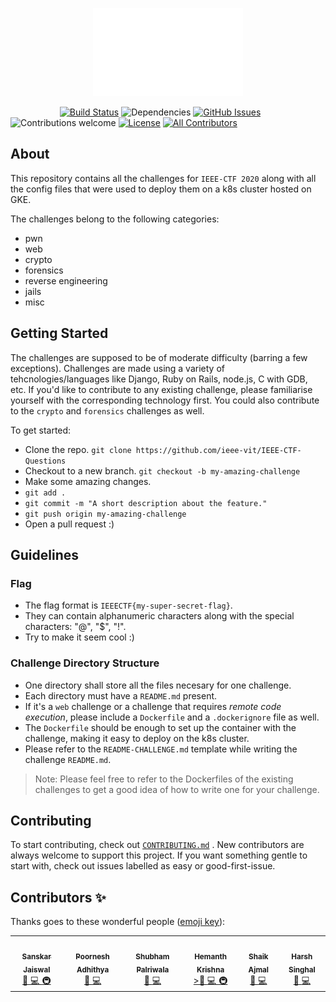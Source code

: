 <p align="center"><img src="https://github.com/IEEE-VIT/ieee-vit.github.io/blob/master/images/outreach/ctf-2020/ctf-logo.png"/></p>

&nbsp;&nbsp;&nbsp;&nbsp;&nbsp;&nbsp;&nbsp;&nbsp;&nbsp;&nbsp;&nbsp;&nbsp;&nbsp;&nbsp;&nbsp;&nbsp;&nbsp;&nbsp;&nbsp;
[![Build Status](https://api.travis-ci.com/IEEE-VIT/IEEE-CTF-Questions.svg?token=HEwMzfqWgtaQD8EVgQn4&branch=master&style=flat-square)](https://travis-ci.com/aryan9600/IEEE-CTF-Questions)
![Dependencies](https://img.shields.io/badge/dependencies-up%20to%20date-brightgreen.svg?style=flat-square)
[![GitHub Issues](https://img.shields.io/github/issues/aryan9600/IEEE-CTF-Questions.svg)](https://github.com/IEEE-VIT/IEEE-CTF-Questions/issues)
![Contributions welcome](https://img.shields.io/badge/contributions-welcome-orange.svg?style=flat-square)
[![License](https://img.shields.io/badge/license-MIT-blue.svg?style=flat-square)](https://opensource.org/licenses/MIT)
[![All Contributors](https://img.shields.io/badge/all_contributors-6-yellow.svg?st)](https://github.com/IEEE-VIT/IEEE-CTF-Questions/tree/master#contributors-)

## About
This repository contains all the challenges for `IEEE-CTF 2020` along with all the config files that were used to deploy them on a k8s cluster hosted on GKE.

The challenges belong to the following categories:
* pwn
* web
* crypto
* forensics
* reverse engineering
* jails
* misc


## Getting Started
The challenges are supposed to be of moderate difficulty (barring a few exceptions). Challenges are made using a variety of tehcnologies/languages like Django, Ruby on Rails, node.js, C with GDB, etc. If you'd like to contribute to any existing challenge, please familiarise yourself with the corresponding technology first. You could also contribute to the `crypto` and `forensics` challenges as well.

To get started:
* Clone the repo.
`git clone https://github.com/ieee-vit/IEEE-CTF-Questions`
* Checkout to a new branch.
`git checkout -b my-amazing-challenge`
* Make some amazing changes.
* `git add .`
* `git commit -m "A short description about the feature."`
* `git push origin my-amazing-challenge`
* Open a pull request :)

## Guidelines

### Flag
* The flag format is `IEEECTF{my-super-secret-flag}`.
* They can contain alphanumeric characters along with the special characters: "@", "$", "!".
* Try to make it seem cool :)

### Challenge Directory Structure
* One directory shall store all the files necesary for one challenge.
* Each directory must have a `README.md` present.
* If it's a `web` challenge or a challenge that requires _remote code execution_, please include a `Dockerfile` and a `.dockerignore` file as well.
* The `Dockerfile` should be enough to set up the container with the challenge, making it easy to deploy on the k8s cluster.
* Please refer to the `README-CHALLENGE.md` template while writing the challenge `README.md`.

> Note: Please feel free to refer to the Dockerfiles of the existing challenges to get a good idea of how to write one for your challenge.

## Contributing
To start contributing, check out [`CONTRIBUTING.md`](https://github.com/aryan9600/IEEE-CTF-Questions/tree/master/CONTRIBUTING.md) . New contributors are always welcome to support this project. If you want something gentle to start with, check out issues labelled as easy or good-first-issue.

## Contributors ✨

Thanks goes to these wonderful people ([emoji key](https://allcontributors.org/docs/en/emoji-key)):

<!-- ALL-CONTRIBUTORS-LIST:START - Do not remove or modify this section -->
<!-- prettier-ignore-start -->
<!-- markdownlint-disable -->
<table>
  <tr>
    <td align="center"><a href="https://github.com/aryan9600"><img src="https://avatars0.githubusercontent.com/u/43110940?s=460&u=8a10a5d6d3407128d666fe58a181ebf6ca6ccb1b?v=4" width="100px;" alt=""/><br /><sub><b>Sanskar Jaiswal</b></sub></a><br /> <a href="https://github.com/ieee-vit/IEEE-CTF-Questions/commits?author=aryan9600" title="Documentation">📖 <a href="https://github.com/ieee-vit/IEEE-CTF-Questions/commits?author=aryan9600" title="Code"> 💻 </a><a href="#infra-aryan9600" title="Infrastructure (Hosting, Build-Tools, etc)"> 🚇 </a>
    <td align="center"><a href="https://github.com/Tesla369"><img src="https://avatars3.githubusercontent.com/u/56352298?s=460&v=4" width="100px;" alt=""/><br /><sub><b>Poornesh Adhithya</b></sub></a><br /><a href="https://github.com/ieee-vit/IEEE-CTF-Questions/commits?author=Tesla369" title="Documentation">📖 <a href="https://github.com/ieee-vit/IEEE-CTF-Questions/commits?author=Tesla369" title="Code"> 💻 </a></td>
    <td align="center"><a href="https://github.com/ShubhamPalriwala"><img src="https://avatars2.githubusercontent.com/u/55556994?s=460&u=09c77c2529f1773f61fbe6f340a354bdfeaca371&v=4" width="100px;" alt=""/><br /><sub><b>Shubham Palriwala</b></sub></a><br /><a href="https://github.com/ieee-vit/IEEE-CTF-Questions/commits?author=ShubhamPalriwala" title="Documentation">📖 <a href="https://github.com/ieee-vit/IEEE-CTF-Questions/commits?author=ShubhamPalriwala" title="Code"> 💻 </a></td>
    <td align="center"><a href="https://github.com/DarthBenro008"><img src="https://avatars0.githubusercontent.com/u/31009634?s=460&u=664a0a0d459612ff4f0c2911be08e1789ddbfc72&v=4" width="100px;" alt=""/><br /><sub><b>Hemanth Krishna</b></sub></a><br /> <a href="https://github.com/ieee-vit/IEEE-CTF-Questions/commits?author=DarthBenro008" title="Documentation">>📖 <a href="https://github.com/ieee-vit/IEEE-CTF-Questions/commits?author=DarthBenro008" title="Code"> 💻 </a><a href="#infra-DarthBenro008" title="Infrastructure (Hosting, Build-Tools, etc)"> 🚇 </a>
    <td align="center"><a href="https://github.com/pwned-17"><img src="https://avatars1.githubusercontent.com/u/61360833?s=460&v=4" width="100px;" alt=""/><br /><sub><b>Shaik Ajmal</b></sub></a><br /><a href="https://github.com/ieee-vit/IEEE-CTF-Questions/commits?author=pwned-17" title="Documentation">📖 <a href="https://github.com/ieee-vit/IEEE-CTF-Questions/commits?author=pwned-17" title="Code"> 💻 </a></td>
    <td align="center"><a href="https://github.com/hsrambo07 "><img src="https://avatars1.githubusercontent.com/u/60664245?s=460&u=1ac2ad98a7e07f0f3dc0734e1199c7a1586ce3b4&v=4" width="100px;" alt=""/><br /><sub><b>Harsh Singhal</b></sub></a><br /><a href="https://github.com/ieee-vit/IEEE-CTF-Questions/commits?author=hsrambo07 " title="Documentation">📖 <a href="https://github.com/ieee-vit/IEEE-CTF-Questions/commits?author=hsrambo07 " title="Code"> 💻 </a></td>
